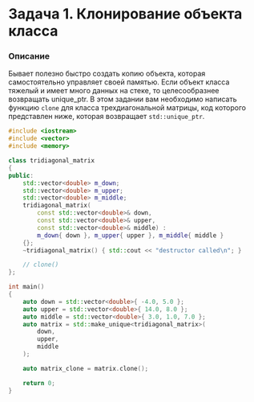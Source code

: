 # Задача 1. Клонирование объекта класса

### Описание
Бывает полезно быстро создать копию объекта, которая самостоятельно управляет своей памятью.
Если объект класса тяжелый и имеет много данных на стеке, то целесообразнее возвращать unique_ptr.
В этом задании вам необходимо написать функцию `clone` для класса трехдиагональной матрицы, код которого представлен
ниже, которая возвращает `std::unique_ptr`.

``` C++
#include <iostream>
#include <vector>
#include <memory>

class tridiagonal_matrix
{
public:
    std::vector<double> m_down;
    std::vector<double> m_upper;
    std::vector<double> m_middle;
    tridiagonal_matrix(
        const std::vector<double>& down,
        const std::vector<double>& upper,
        const std::vector<double>& middle) :
        m_down{ down }, m_upper{ upper }, m_middle{ middle }
    {};
    ~tridiagonal_matrix() { std::cout << "destructor called\n"; }

    // clone()
};

int main()
{
    auto down = std::vector<double>{ -4.0, 5.0 };
    auto upper = std::vector<double>{ 14.0, 8.0 };
    auto middle = std::vector<double>{ 3.0, 1.0, 7.0 };
    auto matrix = std::make_unique<tridiagonal_matrix>(
        down,
        upper,
        middle
    );

    auto matrix_clone = matrix.clone();

    return 0;
}
```
